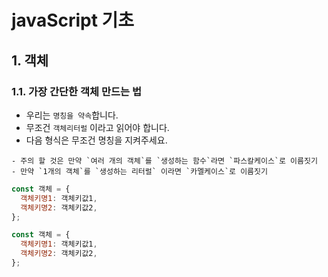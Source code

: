<!-- 11월 15일(금) 오후수업  -->
<!-- @start branch 3week-js3  -->

# javaScript 기초

## 1. 객체

### 1.1. 가장 간단한 객체 만드는 법

- 우리는 `명칭을 약속`합니다.
- 무조건 `객체리터럴` 이라고 읽어야 합니다.
- 다음 형식은 무조건 명칭을 지켜주세요.

```
- 주의 할 것은 만약 `여러 개의 객체`를 `생성하는 함수`라면 `파스칼케이스`로 이름짓기
- 만약 `1개의 객체`를 `생성하는 리터럴` 이라면 `카멜케이스`로 이름짓기

```

```js
const 객체 = {
  객체키명1: 객체키값1,
  객체키명2: 객체키값2,
};
```

```js
const 객체 = {
  객체키명1: 객체키값1,
  객체키명2: 객체키값2,
};
```
